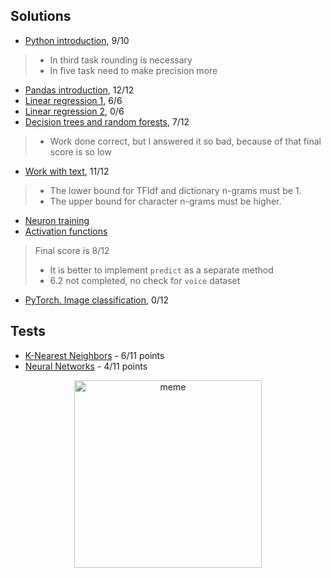 ## Solutions

- [Python introduction](python/intro.ipynb), 9/10

> - In third task rounding is necessary
> - In five task need to make precision more

- [Pandas introduction](pandas/pandas.ipynb), 12/12
- [Linear regression 1](linear-regression/linear-regression-v1.ipynb), 6/6
- [Linear regression 2](), 0/6
- [Decision trees and random forests](trees/trees-forest.ipynb), 7/12

> - Work done correct, but I answered it so bad, because of that final score is so low

- [Work with text](text/text.ipynb), 11/12

> - The lower bound for TFIdf and dictionary n-grams must be 1.
> - The upper bound for character n-grams must be higher.

- [Neuron training](neural-networks/neuron-training.ipynb)
- [Activation functions](neural-networks/activation-fn.ipynb)

> Final score is 8/12
> - It is better to implement `predict` as a separate method
> - 6.2 not completed, no check for `voice` dataset

- [PyTorch. Image classification](), 0/12

## Tests

- [K-Nearest Neighbors](linear-regression/k-nearest-neighbors.ipynb) - 6/11 points
- [Neural Networks](neural-networks/neural-networks.ipynb) - 4/11 points

<p align="center">
    <img src="./docs/meme.png" alt="meme" width=300>
</p>